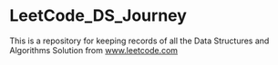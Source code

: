 # LeetCode_DS_Journey
This is a repository for keeping records of all the Data Structures and Algorithms Solution from www.leetcode.com
